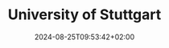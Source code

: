 ---
date: '2024-08-25T09:53:42+02:00' # date in which the content is created - defaults to "today"
title: 'University of Stuttgart'
draft: false # set to "true" if you want to hide the content 

university: "University of Stuttgart"
year: "2023-2025"
degree: "Master of Simulation Technology, Grade: 1.2"

---
